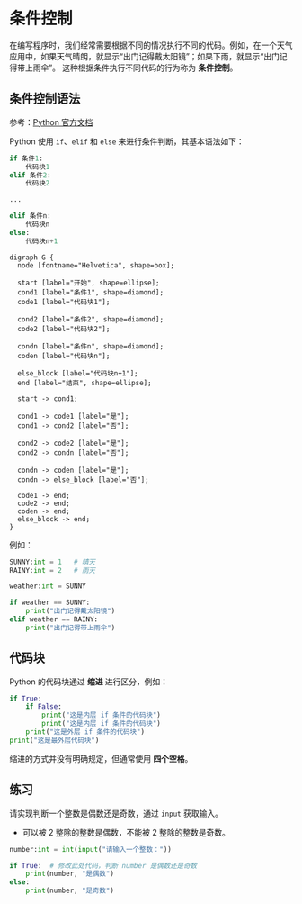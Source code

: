 # 条件控制

在编写程序时，我们经常需要根据不同的情况执行不同的代码。例如，在一个天气应用中，如果天气晴朗，就显示“出门记得戴太阳镜”；如果下雨，就显示“出门记得带上雨伞”。
这种根据条件执行不同代码的行为称为 **条件控制**。

## 条件控制语法

参考：[Python 官方文档](https://docs.python.org/3/reference/compound_stmts.html#the-if-statement)

Python 使用 `if`、`elif` 和 `else` 来进行条件判断，其基本语法如下：

```python
if 条件1:
    代码块1
elif 条件2:
    代码块2

...

elif 条件n:
    代码块n
else:
    代码块n+1
```

```graphviz
digraph G {
  node [fontname="Helvetica", shape=box];

  start [label="开始", shape=ellipse];
  cond1 [label="条件1", shape=diamond];
  code1 [label="代码块1"];
  
  cond2 [label="条件2", shape=diamond];
  code2 [label="代码块2"];

  condn [label="条件n", shape=diamond];
  coden [label="代码块n"];
  
  else_block [label="代码块n+1"];
  end [label="结束", shape=ellipse];

  start -> cond1;

  cond1 -> code1 [label="是"];
  cond1 -> cond2 [label="否"];

  cond2 -> code2 [label="是"];
  cond2 -> condn [label="否"];

  condn -> coden [label="是"];
  condn -> else_block [label="否"];

  code1 -> end;
  code2 -> end;
  coden -> end;
  else_block -> end;
}
```

例如：  

```python shift
SUNNY:int = 1   # 晴天
RAINY:int = 2   # 雨天

weather:int = SUNNY

if weather == SUNNY:
    print("出门记得戴太阳镜")
elif weather == RAINY:
    print("出门记得带上雨伞")
```

## 代码块

Python 的代码块通过 **缩进** 进行区分，例如：  

```python shift
if True:
    if False:
        print("这是内层 if 条件的代码块")
        print("这是内层 if 条件的代码块")
    print("这是外层 if 条件的代码块")
print("这是最外层代码块")
```

缩进的方式并没有明确规定，但通常使用 **四个空格**。

## 练习

请实现判断一个整数是偶数还是奇数，通过 `input` 获取输入。

* 可以被 2 整除的整数是偶数，不能被 2 整除的整数是奇数。

```python shift 19
number:int = int(input("请输入一个整数："))

if True:  # 修改此处代码，判断 number 是偶数还是奇数
    print(number, "是偶数")
else:
    print(number, "是奇数")
```

